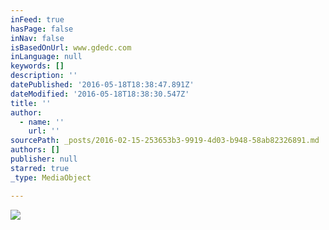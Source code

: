 ```yaml
---
inFeed: true
hasPage: false
inNav: false
isBasedOnUrl: www.gdedc.com
inLanguage: null
keywords: []
description: ''
datePublished: '2016-05-18T18:38:47.891Z'
dateModified: '2016-05-18T18:38:30.547Z'
title: ''
author:
  - name: ''
    url: ''
sourcePath: _posts/2016-02-15-253653b3-9919-4d03-b948-58ab82326891.md
authors: []
publisher: null
starred: true
_type: MediaObject

---
```

![](https://the-grid-user-content.s3-us-west-2.amazonaws.com/0976d42f-0a9e-43b5-9d3c-f1bd075499ba.png)